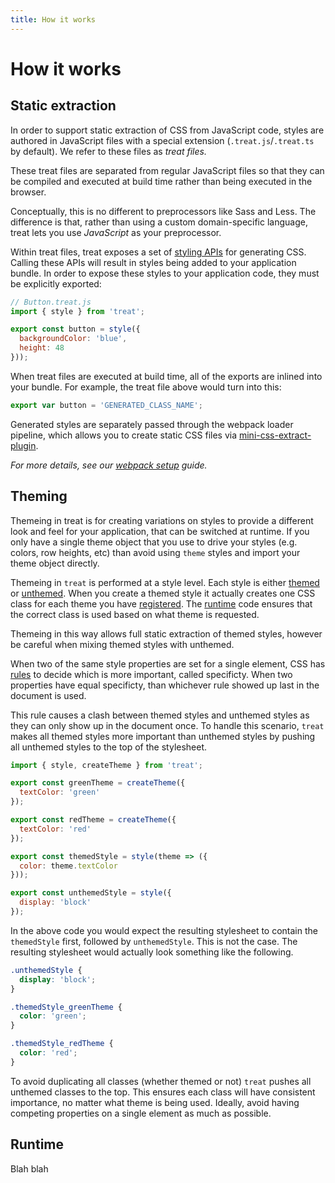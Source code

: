 ```yaml
---
title: How it works
---
```


# How it works

## Static extraction

In order to support static extraction of CSS from JavaScript code, styles are authored in JavaScript files with a special extension (`.treat.js`/`.treat.ts` by default). We refer to these files as _treat files._

These treat files are separated from regular JavaScript files so that they can be compiled and executed at build time rather than being executed in the browser.

Conceptually, this is no different to preprocessors like Sass and Less. The difference is that, rather than using a custom domain-specific language, treat lets you use _JavaScript_ as your preprocessor.

Within treat files, treat exposes a set of [styling APIs](styling-api) for generating CSS. Calling these APIs will result in styles being added to your application bundle. In order to expose these styles to your application code, they must be explicitly exported:

```js
// Button.treat.js
import { style } from 'treat';

export const button = style({
  backgroundColor: 'blue',
  height: 48
}));
```

When treat files are executed at build time, all of the exports are inlined into your bundle. For example, the treat file above would turn into this:

```js
export var button = 'GENERATED_CLASS_NAME';
```

Generated styles are separately passed through the webpack loader pipeline, which allows you to create static CSS files via [mini-css-extract-plugin](https://github.com/webpack-contrib/mini-css-extract-plugin).

_For more details, see our [webpack setup](setup#webpack-setup) guide._

## Theming

Themeing in treat is for creating variations on styles to provide a different look and feel for your application, that can be switched at runtime. If you only have a single theme object that you use to drive your styles (e.g. colors, row heights, etc) than avoid using `theme` styles and import your theme object directly.

Themeing in `treat` is performed at a style level. Each style is either [themed](data-types#themedstyles) or [unthemed](data-types#styles). When you create a themed style it actually creates one CSS class for each theme you have [registered](styling-api#createtheme). The [runtime](runtime-api) code ensures that the correct class is used based on what theme is requested.

Themeing in this way allows full static extraction of themed styles, however be careful when mixing themed styles with unthemed.

When two of the same style properties are set for a single element, CSS has [rules](https://developer.mozilla.org/en-US/docs/Web/CSS/Specificity) to decide which is more important, called specificty. When two properties have equal specificty, than whichever rule showed up last in the document is used.

This rule causes a clash between themed styles and unthemed styles as they can only show up in the document once. To handle this scenario, `treat` makes all themed styles more important than unthemed styles by pushing all unthemed styles to the top of the stylesheet.

```js
import { style, createTheme } from 'treat';

export const greenTheme = createTheme({
  textColor: 'green'
});

export const redTheme = createTheme({
  textColor: 'red'
});

export const themedStyle = style(theme => ({
  color: theme.textColor
}));

export const unthemedStyle = style({
  display: 'block'
});
```

In the above code you would expect the resulting stylesheet to contain the `themedStyle` first, followed by `unthemedStyle`. This is not the case. The resulting stylesheet would actually look something like the following.

```css
.unthemedStyle {
  display: 'block';
}

.themedStyle_greenTheme {
  color: 'green';
}

.themedStyle_redTheme {
  color: 'red';
}
```

To avoid duplicating all classes (whether themed or not) `treat` pushes all unthemed classes to the top. This ensures each class will have consistent importance, no matter what theme is being used. Ideally, avoid having competing properties on a single element as much as possible.

## Runtime

Blah blah

